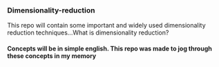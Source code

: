 ### Dimensionality-reduction
This repo will contain some important and widely used dimensionality reduction techniques...What is dimensionality reduction?

#### Concepts will be in simple english. This repo was made to jog through these concepts in my memory
